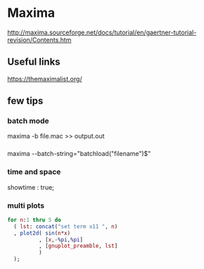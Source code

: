 # Maxima

http://maxima.sourceforge.net/docs/tutorial/en/gaertner-tutorial-revision/Contents.htm

## Useful links
https://themaximalist.org/

## few tips
### batch mode
maxima -b file.mac >> output.out

###
maxima --batch-string="batchload(\"filename\")$"

### time and space
showtime : true;

### multi plots
```mac
for n:1 thru 5 do
  ( lst: concat("set term x11 ", n)
  , plot2d( sin(n*x)
          , [x,-%pi,%pi]
          , [gnuplot_preamble, lst]
          )
  );
```

